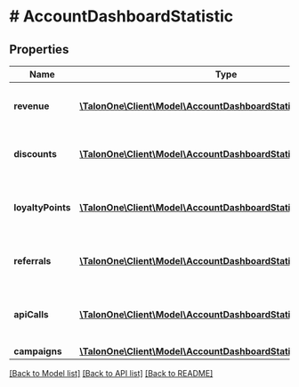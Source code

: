 # # AccountDashboardStatistic

## Properties

Name | Type | Description | Notes
------------ | ------------- | ------------- | -------------
**revenue** | [**\TalonOne\Client\Model\AccountDashboardStatisticRevenue[]**](AccountDashboardStatisticRevenue.md) | Aggregated statistic for account revenue. | [optional] 
**discounts** | [**\TalonOne\Client\Model\AccountDashboardStatisticDiscount[]**](AccountDashboardStatisticDiscount.md) | Aggregated statistic for account discount. | [optional] 
**loyaltyPoints** | [**\TalonOne\Client\Model\AccountDashboardStatisticLoyaltyPoints[]**](AccountDashboardStatisticLoyaltyPoints.md) | Aggregated statistic for account loyalty points. | [optional] 
**referrals** | [**\TalonOne\Client\Model\AccountDashboardStatisticReferrals[]**](AccountDashboardStatisticReferrals.md) | Aggregated statistic for account referrals. | [optional] 
**apiCalls** | [**\TalonOne\Client\Model\AccountDashboardStatisticApiCalls[]**](AccountDashboardStatisticApiCalls.md) | Aggregated statistic for the number of account API calls. | [optional] 
**campaigns** | [**\TalonOne\Client\Model\AccountDashboardStatisticCampaigns**](AccountDashboardStatisticCampaigns.md) |  | 

[[Back to Model list]](../../README.md#documentation-for-models) [[Back to API list]](../../README.md#documentation-for-api-endpoints) [[Back to README]](../../README.md)


